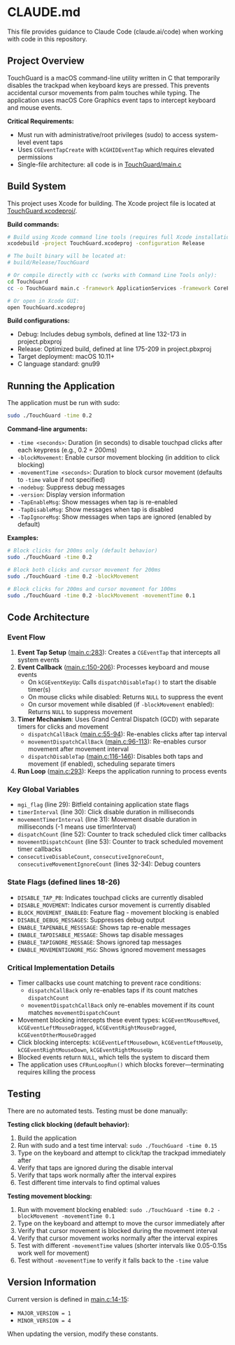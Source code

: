 # CLAUDE.md

This file provides guidance to Claude Code (claude.ai/code) when working with code in this repository.

## Project Overview

TouchGuard is a macOS command-line utility written in C that temporarily disables the trackpad when keyboard keys are pressed. This prevents accidental cursor movements from palm touches while typing. The application uses macOS Core Graphics event taps to intercept keyboard and mouse events.

**Critical Requirements:**
- Must run with administrative/root privileges (sudo) to access system-level event taps
- Uses `CGEventTapCreate` with `kCGHIDEventTap` which requires elevated permissions
- Single-file architecture: all code is in [TouchGuard/main.c](TouchGuard/main.c)

## Build System

This project uses Xcode for building. The Xcode project file is located at [TouchGuard.xcodeproj/](TouchGuard.xcodeproj/).

**Build commands:**
```bash
# Build using Xcode command line tools (requires full Xcode installation)
xcodebuild -project TouchGuard.xcodeproj -configuration Release

# The built binary will be located at:
# build/Release/TouchGuard

# Or compile directly with cc (works with Command Line Tools only):
cd TouchGuard
cc -o TouchGuard main.c -framework ApplicationServices -framework CoreFoundation

# Or open in Xcode GUI:
open TouchGuard.xcodeproj
```

**Build configurations:**
- Debug: Includes debug symbols, defined at line 132-173 in project.pbxproj
- Release: Optimized build, defined at line 175-209 in project.pbxproj
- Target deployment: macOS 10.11+
- C language standard: gnu99

## Running the Application

The application must be run with sudo:

```bash
sudo ./TouchGuard -time 0.2
```

**Command-line arguments:**
- `-time <seconds>`: Duration (in seconds) to disable touchpad clicks after each keypress (e.g., 0.2 = 200ms)
- `-blockMovement`: Enable cursor movement blocking (in addition to click blocking)
- `-movementTime <seconds>`: Duration to block cursor movement (defaults to `-time` value if not specified)
- `-nodebug`: Suppress debug messages
- `-version`: Display version information
- `-TapEnableMsg`: Show messages when tap is re-enabled
- `-TapDisableMsg`: Show messages when tap is disabled
- `-TapIgnoreMsg`: Show messages when taps are ignored (enabled by default)

**Examples:**
```bash
# Block clicks for 200ms only (default behavior)
sudo ./TouchGuard -time 0.2

# Block both clicks and cursor movement for 200ms
sudo ./TouchGuard -time 0.2 -blockMovement

# Block clicks for 200ms and cursor movement for 100ms
sudo ./TouchGuard -time 0.2 -blockMovement -movementTime 0.1
```

## Code Architecture

### Event Flow
1. **Event Tap Setup** ([main.c:283](TouchGuard/main.c#L283)): Creates a `CGEventTap` that intercepts all system events
2. **Event Callback** ([main.c:150-206](TouchGuard/main.c#L150)): Processes keyboard and mouse events
   - On `kCGEventKeyUp`: Calls `dispatchDisableTap()` to start the disable timer(s)
   - On mouse clicks while disabled: Returns `NULL` to suppress the event
   - On cursor movement while disabled (if `-blockMovement` enabled): Returns `NULL` to suppress movement
3. **Timer Mechanism**: Uses Grand Central Dispatch (GCD) with separate timers for clicks and movement
   - `dispatchCallBack` ([main.c:55-94](TouchGuard/main.c#L55)): Re-enables clicks after tap interval
   - `movementDispatchCallBack` ([main.c:96-113](TouchGuard/main.c#L96)): Re-enables cursor movement after movement interval
   - `dispatchDisableTap` ([main.c:116-146](TouchGuard/main.c#L116)): Disables both taps and movement (if enabled), scheduling separate timers
4. **Run Loop** ([main.c:293](TouchGuard/main.c#L293)): Keeps the application running to process events

### Key Global Variables
- `mgi_flag` (line 29): Bitfield containing application state flags
- `timerInterval` (line 30): Click disable duration in milliseconds
- `movementTimerInterval` (line 31): Movement disable duration in milliseconds (-1 means use timerInterval)
- `dispatchCount` (line 52): Counter to track scheduled click timer callbacks
- `movementDispatchCount` (line 53): Counter to track scheduled movement timer callbacks
- `consecutiveDisableCount`, `consecutiveIgnoreCount`, `consecutiveMovementIgnoreCount` (lines 32-34): Debug counters

### State Flags (defined lines 18-26)
- `DISABLE_TAP_PB`: Indicates touchpad clicks are currently disabled
- `DISABLE_MOVEMENT`: Indicates cursor movement is currently disabled
- `BLOCK_MOVEMENT_ENABLED`: Feature flag - movement blocking is enabled
- `DISABLE_DEBUG_MESSAGES`: Suppresses debug output
- `ENABLE_TAPENABLE_MESSSAGE`: Shows tap re-enable messages
- `ENABLE_TAPDISABLE_MESSAGE`: Shows tap disable messages
- `ENABLE_TAPIGNORE_MESSAGE`: Shows ignored tap messages
- `ENABLE_MOVEMENTIGNORE_MSG`: Shows ignored movement messages

### Critical Implementation Details
- Timer callbacks use count matching to prevent race conditions:
  - `dispatchCallBack` only re-enables taps if its count matches `dispatchCount`
  - `movementDispatchCallBack` only re-enables movement if its count matches `movementDispatchCount`
- Movement blocking intercepts these event types: `kCGEventMouseMoved`, `kCGEventLeftMouseDragged`, `kCGEventRightMouseDragged`, `kCGEventOtherMouseDragged`
- Click blocking intercepts: `kCGEventLeftMouseDown`, `kCGEventLeftMouseUp`, `kCGEventRightMouseDown`, `kCGEventRightMouseUp`
- Blocked events return `NULL`, which tells the system to discard them
- The application uses `CFRunLoopRun()` which blocks forever—terminating requires killing the process

## Testing

There are no automated tests. Testing must be done manually:

**Testing click blocking (default behavior):**
1. Build the application
2. Run with sudo and a test time interval: `sudo ./TouchGuard -time 0.15`
3. Type on the keyboard and attempt to click/tap the trackpad immediately after
4. Verify that taps are ignored during the disable interval
5. Verify that taps work normally after the interval expires
6. Test different time intervals to find optimal values

**Testing movement blocking:**
1. Run with movement blocking enabled: `sudo ./TouchGuard -time 0.2 -blockMovement -movementTime 0.1`
2. Type on the keyboard and attempt to move the cursor immediately after
3. Verify that cursor movement is blocked during the movement interval
4. Verify that cursor movement works normally after the interval expires
5. Test with different `-movementTime` values (shorter intervals like 0.05-0.15s work well for movement)
6. Test without `-movementTime` to verify it falls back to the `-time` value

## Version Information

Current version is defined in [main.c:14-15](TouchGuard/main.c#L14):
- `MAJOR_VERSION = 1`
- `MINOR_VERSION = 4`

When updating the version, modify these constants.
